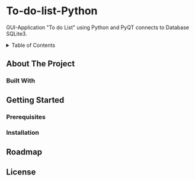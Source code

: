 # To-do-list-Python
GUI-Application "To do List" using Python and PyQT connects to Database SQLite3.

<details>
  <summary>Table of Contents</summary>
 
  1. [About The Project] (#About The Project)
     * Built With
  2. Getting Started
     * Prerequisites
     * Installation
  3. Roadmap
  4. License
</details>

## About The Project
### Built With
## Getting Started
### Prerequisites
### Installation
## Roadmap
## License


